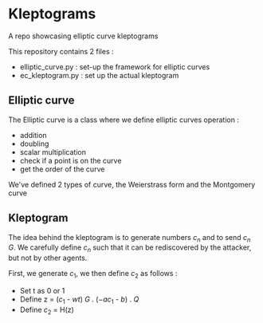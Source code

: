 # Kleptograms

A repo showcasing elliptic curve kleptograms

This repository contains 2 files :
 - elliptic_curve.py : set-up the framework for elliptic curves
 - ec_kleptogram.py : set up the actual kleptogram
 
 ## Elliptic curve
 
 The Elliptic curve is a class where we define elliptic curves operation :
 - addition
 - doubling
 - scalar multiplication
 - check if a point is on the curve
 - get the order of the curve
 
 We've defined 2 types of curve, the Weierstrass form and the Montgomery curve
 
 ## Kleptogram
 
 The idea behind the kleptogram is to generate numbers $c_n$ and to send $c_n$ $G$. We carefully define $c_n$ such that it can be rediscovered by the attacker, but not by other agents.
 
First, we generate $c_1$, we then define $c_2$ as follows :
- Set t as 0 or 1
- Define z = ($c_1$ - $wt$) $G$ . ($-ac_1$ - $b$) . $Q$
- Define $c_2$ = H(z)
